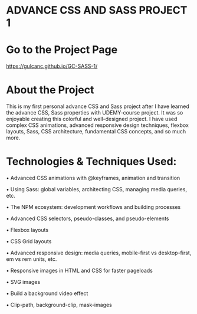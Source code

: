 # ADVANCE CSS AND SASS PROJECT 1
# Go to the Project Page
https://gulcanc.github.io/GC-SASS-1/

# About the Project
This is my first personal advance CSS and Sass project after I have learned the advance CSS, Sass properties with UDEMY-course project. 
It was so enjoyable creating this colorful and well-designed project. I have used complex CSS animations, advanced responsive design techniques, flexbox layouts, Sass, CSS architecture, fundamental CSS concepts, and so much more.

# Technologies & Techniques Used:
•	Advanced CSS animations with @keyframes, animation and transition

•	Using Sass: global variables, architecting CSS, managing media queries, etc.

•	The NPM ecosystem: development workflows and building processes

•	Advanced CSS selectors, pseudo-classes, and pseudo-elements 

•	Flexbox layouts

•	CSS Grid layouts

•	Advanced responsive design: media queries, mobile-first vs desktop-first, em vs rem units, etc.

•	Responsive images in HTML and CSS for faster pageloads

•	SVG images 

•	Build a background video effect

•	Clip-path, background-clip, mask-images
